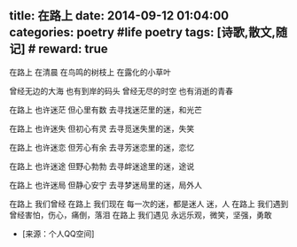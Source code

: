 title: 在路上 
date: 2014-09-12 01:04:00
categories: poetry #life poetry
tags: [诗歌,散文,随记]  # <!--more-->
reward: true
---

在路上
在清晨
在鸟鸣的树枝上
在露化的小草叶
 
曾经无边的大海
也有到岸的码头
曾经无尽的时空
也有消逝的青春
 
 <!--more-->
 
在路上
也许迷茫
但心里有数
去寻找迷茫里的迷，和光芒
 
在路上
也许迷失
但初心有灵
去寻觅迷失里的迷，失笑
 
在路上
也许迷恋
但芳心有余
去寻芳迷恋里的迷，恋忆
 
在路上
也许迷途
但野心勃勃
去寻衅迷途里的迷，途说
 
在路上
也许迷局
但静心安宁
去寻梦迷局里的迷，局外人
 
在路上
我们曾经
在路上
我们现在
每一次的迷，都是迷人
迷，人
在路上
我们遇到
曾经害怕，伤心，痛倒，落泪
在路上
我们遇见
永远乐观，微笑，坚强，勇敢



- [来源：个人QQ空间]
